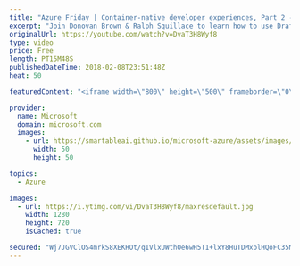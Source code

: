 ```yaml
---
title: "Azure Friday | Container-native developer experiences, Part 2 - Draft"
excerpt: "Join Donovan Brown & Ralph Squillace to learn how to use Draft to kick start container-native development for Kubernetes applications. Draft lets you concentrate on your service code by removing the containment and service composition from most development work, which increases the speed of service development"
originalUrl: https://youtube.com/watch?v=DvaT3H8Wyf8
type: video
price: Free
length: PT15M48S
publishedDateTime: 2018-02-08T23:51:48Z
heat: 50

featuredContent: "<iframe width=\"800\" height=\"500\" frameborder=\"0\" src=\"https://www.youtube.com/embed/DvaT3H8Wyf8\" allow=\"accelerometer; autoplay; encrypted-media; gyroscope; picture-in-picture\" allowfullscreen></iframe>"

provider:
  name: Microsoft
  domain: microsoft.com
  images:
    - url: https://smartableai.github.io/microsoft-azure/assets/images/organizations/microsoft.com-50x50.jpg
      width: 50
      height: 50

topics:
  - Azure

images:
  - url: https://i.ytimg.com/vi/DvaT3H8Wyf8/maxresdefault.jpg
    width: 1280
    height: 720
    isCached: true

secured: "Wj7JGVClOS4mrkS8XEKHOt/qIVlxUWthOe6wH5T1+lxY8HuTDMxblHQoFC35MXdpssGForQjdEOyPnf15AIyFs4BMr1jqRS4aBe8lomnIbFK6qc/9jwMkqlMU2n3EnvvsloSa2h4rmgHgTcTLk0VAAgQz7g/ubCdzs/nt4To0yI7PftWPlriHcajtXqDqOnQ/kr578KQEvjlyJBtSXQxvJU84c9YbSS9XeaX9D/BjIs7mcXW/6O0PYW8PXkD76uyuG/yRNdNf4W3OECHNm5QY1CoQv4KsotWp58nYlI9vEQmIRDQRwqdNw/zLi43qh9NsW6O+mjrqqIDi1W4srjcvdf/eLXGDi+njhQOQB4VLVIDf4sEKWFE8TSjiZeBHIMt9n/Wf6mDOUR1dja0EMs6GSbFBMEIuOFTS8ZQWJBT5RI=;Gs9PuEuU2c3l0jDxZjpFNg=="
---
```


